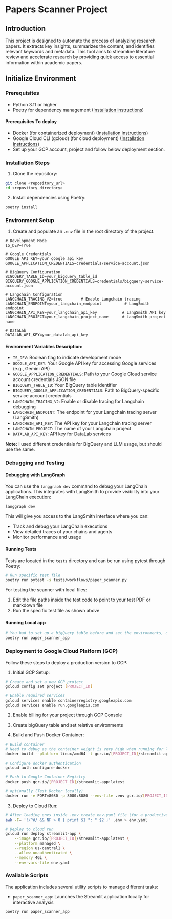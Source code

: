 # Papers Scanner Project

## Introduction

This project is designed to automate the process of analyzing research papers. It extracts key insights, summarizes the content, and identifies relevant keywords and metadata. This tool aims to streamline literature review and accelerate research by providing quick access to essential information within academic papers.

## Initialize Environment

### Prerequisites

- Python 3.11 or higher
- Poetry for dependency management ([Installation instructions](https://python-poetry.org/docs/#installation))

#### Prerequisites To deploy

- Docker (for containerized deployment) ([Installation instructions](https://docs.docker.com/get-docker/))
- Google Cloud CLI (gcloud) (for cloud deployment) ([Installation instructions](https://cloud.google.com/sdk/docs/install))
- Set up your GCP account, project and follow below deployment section.

### Installation Steps

1. Clone the repository:

```bash
git clone <repository_url>
cd <repository_directory>
```

2. Install dependencies using Poetry:

```bash
poetry install
```

### Environment Setup

1. Create and populate an `.env` file in the root directory of the project.

```shell
# Development Mode
IS_DEV=True

# Google Credentials
GOOGLE_API_KEY=your_google_api_key
GOOGLE_APPLICATION_CREDENTIALS=credentials/service-account.json

# BigQuery Configuration
BIGQUERY_TABLE_ID=your_bigquery_table_id
BIGQUERY_GOOGLE_APPLICATION_CREDENTIALS=credentials/bigquery-service-account.json

# Langchain Configuration
LANGCHAIN_TRACING_V2=true        # Enable Langchain tracing
LANGCHAIN_ENDPOINT=your_langchain_endpoint          # LangSmith endpoint
LANGCHAIN_API_KEY=your_langchain_api_key           # LangSmith API key
LANGCHAIN_PROJECT=your_langchain_project_name      # LangSmith project name

# DataLab
DATALAB_API_KEY=your_datalab_api_key
```

#### Environment Variables Description:

- `IS_DEV`: Boolean flag to indicate development mode
- `GOOGLE_API_KEY`: Your Google API key for accessing Google services (e.g., Gemini API)
- `GOOGLE_APPLICATION_CREDENTIALS`: Path to your Google Cloud service account credentials JSON file
- `BIGQUERY_TABLE_ID`: Your BigQuery table identifier
- `BIGQUERY_GOOGLE_APPLICATION_CREDENTIALS`: Path to BigQuery-specific service account credentials
- `LANGCHAIN_TRACING_V2`: Enable or disable tracing for Langchain debugging
- `LANGCHAIN_ENDPOINT`: The endpoint for your Langchain tracing server (LangSmith)
- `LANGCHAIN_API_KEY`: The API key for your Langchain tracing server
- `LANGCHAIN_PROJECT`: The name of your Langchain project
- `DATALAB_API_KEY`: API key for DataLab services

**Note:** I used different credentials for BigQuery and LLM usage, but should use the same.

### Debugging and Testing

#### Debugging with LangGraph

You can use the `langgraph dev` command to debug your LangChain applications. This integrates with LangSmith to provide visibility into your LangChain execution:

```bash
langgraph dev
```

This will give you access to the LangSmith interface where you can:

- Track and debug your LangChain executions
- View detailed traces of your chains and agents
- Monitor performance and usage

#### Running Tests

Tests are located in the `tests` directory and can be run using pytest through Poetry:

```bash
# Run specific test file
poetry run pytest -s tests/workflows/paper_scanner.py
```

For testing the scanner with local files:

1. Edit the file paths inside the test code to point to your test PDF or markdown file
2. Run the specific test file as shown above

#### Running Local app

```bash
# You had to set up a bigQuery table before and set the environments, otherwise run local test for testing
poetry run paper_scanner_app
```

### Deployment to Google Cloud Platform (GCP)

Follow these steps to deploy a production version to GCP:

1. Initial GCP Setup:

```bash
# Create and set a new GCP project
gcloud config set project [PROJECT_ID]

# Enable required services
gcloud services enable containerregistry.googleapis.com
gcloud services enable run.googleapis.com
```

2. Enable billing for your project through GCP Console

3. Create bigQuery table and set relative environments

4. Build and Push Docker Container:

```bash
# Build container
# Need to debug as the container weight is very high when running for linux/amd64
docker build --platform linux/amd64 -t gcr.io/[PROJECT_ID]/streamlit-app:latest .

# Configure docker authentication
gcloud auth configure-docker

# Push to Google Container Registry
docker push gcr.io/[PROJECT_ID]/streamlit-app:latest

# optionally (Test Docker locally)
docker run -e PORT=8080 -p 8080:8080 --env-file .env gcr.io/[PROJECT_ID]/streamlit-app:latest
```

3. Deploy to Cloud Run:

```bash
# After loading envs inside .env create env.yaml file (for a productive env. you should use google secrets manager for envs and credentials)
awk -F= '!/^#/ && NF > 0 { print $1 ": " $2 }' .env > env.yaml

# Deploy to cloud run
gcloud run deploy streamlit-app \
    --image gcr.io/[PROJECT_ID]/streamlit-app:latest \
    --platform managed \
    --region us-central1 \
    --allow-unauthenticated \
    --memory 4Gi \
    --env-vars-file env.yaml
```

### Available Scripts

The application includes several utility scripts to manage different tasks:

- `paper_scanner_app`: Launches the Streamlit application locally for interactive analysis

```bash
poetry run paper_scanner_app
```
